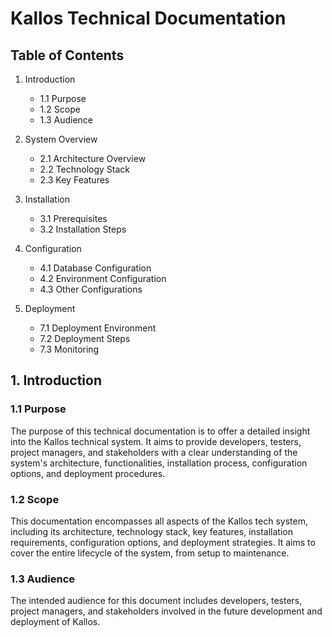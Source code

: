 # Kallos Technical Documentation

## Table of Contents

1. Introduction
    - 1.1 Purpose
    - 1.2 Scope
    - 1.3 Audience

2. System Overview
    - 2.1 Architecture Overview
    - 2.2 Technology Stack
    - 2.3 Key Features

3. Installation
    - 3.1 Prerequisites
    - 3.2 Installation Steps

4. Configuration
    - 4.1 Database Configuration
    - 4.2 Environment Configuration
    - 4.3 Other Configurations

5. Deployment
    - 7.1 Deployment Environment
    - 7.2 Deployment Steps
    - 7.3 Monitoring


## 1. Introduction

### 1.1 Purpose

The purpose of this technical documentation is to offer a detailed insight into the Kallos technical system. It aims to provide developers, testers, project managers, and stakeholders with a clear understanding of the system's architecture, functionalities, installation process, configuration options, and deployment procedures.

### 1.2 Scope

This documentation encompasses all aspects of the Kallos tech system, including its architecture, technology stack, key features, installation requirements, configuration options, and deployment strategies. It aims to cover the entire lifecycle of the system, from setup to maintenance.

### 1.3 Audience

The intended audience for this document includes developers, testers, project managers, and stakeholders involved in the future development and deployment of Kallos.
